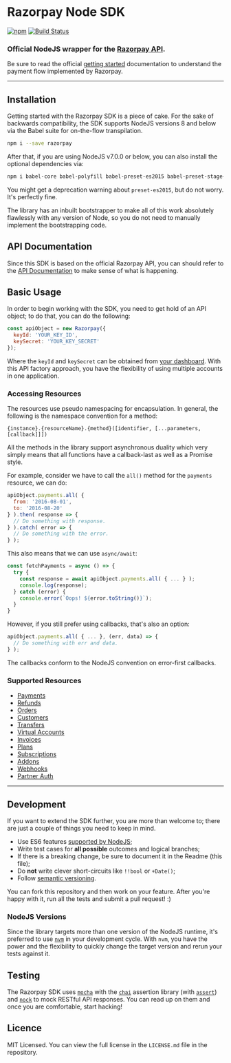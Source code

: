 # Razorpay Node SDK
[![npm](https://img.shields.io/npm/v/razorpay.svg?maxAge=2592000?style=flat-square)](https://www.npmjs.com/package/razorpay)
[![Build Status](https://travis-ci.org/razorpay/razorpay-node.svg?branch=master)](https://travis-ci.org/razorpay/razorpay-node)

### Official NodeJS wrapper for the [Razorpay API](https://docs.razorpay.com/docs/payments).

Be sure to read the official [getting started](https://docs.razorpay.com/docs/getting-started) documentation to understand the payment flow implemented by Razorpay.

---

## Installation

Getting started with the Razorpay SDK is a piece of cake. For the sake of backwards compatibility, the SDK supports NodeJS versions 8 and below via the Babel suite for on-the-flow transpilation.

```bash
npm i --save razorpay
```

After that, if you are using NodeJS v7.0.0 or below, you can also install the optional dependencies via:

```bash
npm i babel-core babel-polyfill babel-preset-es2015 babel-preset-stage-0 babel-register
```

You might get a deprecation warning about `preset-es2015`, but do not worry. It's perfectly fine.

The library has an inbuilt bootstrapper to make all of this work absolutely flawlessly with any version of Node, so you do not need to manually implement the bootstrapping code.

## API Documentation

Since this SDK is based on the official Razorpay API, you can should refer to the [API Documentation](https://docs.razorpay.com) to make sense of what is happening.

## Basic Usage

In order to begin working with the SDK, you need to get hold of an API object; to do that, you can do the following:

```js
const apiObject = new Razorpay({
  keyId: 'YOUR_KEY_ID',
  keySecret: 'YOUR_KEY_SECRET'
});
```
Where the `keyId` and `keySecret` can be obtained from [your dashboard](https://dashboard.razorpay.com/#/app/keys). With this API factory approach, you have the flexibility of using multiple accounts in one application.

### Accessing Resources
The resources use pseudo namespacing for encapsulation. In general, the following is the namespace convention for a method:

```
{instance}.{resourceName}.{method}([identifier, [...parameters, [callback]]])
```

All the methods in the library support asynchronous duality which very simply means that all functions have a callback-last as well as a Promise style.

For example, consider we have to call the `all()` method for the `payments` resource, we can do:

```js
apiObject.payments.all( {
  from: '2016-08-01',
  to: '2016-08-20'
} ).then( response => {
  // Do something with response.
} ).catch( error => {
  // Do something with the error.
} );
```

This also means that we can use `async/await`:

```js
const fetchPayments = async () => {
  try {
    const response = await apiObject.payments.all( { ... } );
    console.log(response);
  } catch (error) {
    console.error(`Oops! ${error.toString()}`);
  }
}
```
However, if you still prefer using callbacks, that's also an option:
```js
apiObject.payments.all( { ... }, (err, data) => {
  // Do something with err and data.
} );
```
The callbacks conform to the NodeJS convention on error-first callbacks.

### Supported Resources

- [Payments](https://github.com/razorpay/razorpay-node/wiki#payments)
- [Refunds](https://github.com/razorpay/razorpay-node/wiki#refunds)
- [Orders](https://github.com/razorpay/razorpay-node/wiki#orders)
- [Customers](https://github.com/razorpay/razorpay-node/wiki#customers)
- [Transfers](https://github.com/razorpay/razorpay-node/wiki#transfers)
- [Virtual Accounts](https://github.com/razorpay/razorpay-node/wiki#virtual-accounts)
- [Invoices](https://github.com/razorpay/razorpay-node/wiki#invoices)
- [Plans](https://github.com/razorpay/razorpay-node/wiki#plans)
- [Subscriptions](https://github.com/razorpay/razorpay-node/wiki#subscriptions)
- [Addons](https://github.com/razorpay/razorpay-node/wiki#addons)
- [Webhooks](https://github.com/razorpay/razorpay-node/wiki#webhooks)
- [Partner Auth](https://github.com/razorpay/razorpay-node/wiki#partner-auth)

---

## Development

If you want to extend the SDK further, you are more than welcome to; there are just a couple of things you need to keep in mind.

- Use ES6 features [supported by NodeJS](https://node.green);
- Write test cases for **all possible** outcomes and logical branches;
- If there is a breaking change, be sure to document it in the Readme (this file);
- Do **not** write clever short-circuits like `!!bool` or `+Date()`;
- Follow [semantic versioning](https://semver.org/).

You can fork this repository and then work on your feature. After you're happy with it, run all the tests and submit a pull request! :)

### NodeJS Versions

Since the library targets more than one version of the NodeJS runtime, it's preferred to use [`nvm`](https://github.com/creationix/nvm) in your development cycle. With `nvm`, you have the power and the flexibility to quickly change the target version and rerun your tests against it.

## Testing

The Razorpay SDK uses [`mocha`](https://mochajs.org) with the [`chai`](https://chaijs.com) assertion library (with [`assert`](https://www.chaijs.com/api/assert/)) and [`nock`](https://github.com/nock/nock) to mock RESTful API responses. You can read up on them and once you are comfortable, start hacking!

## Licence

MIT Licensed. You can view the full license in the `LICENSE.md` file in the repository.
